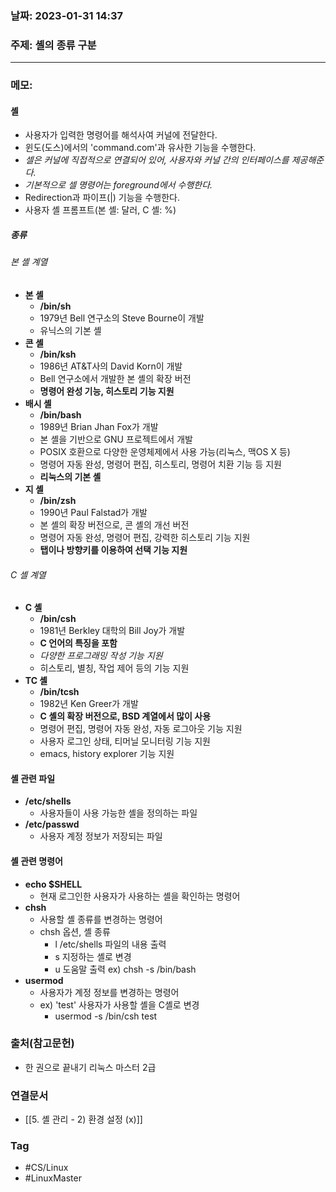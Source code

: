 ### 날짜: 2023-01-31 14:37

### 주제:  셸의 종류 구분 
---
### 메모: 
#### 셸
- 사용자가 입력한 명령어를 해석사여 커널에 전달한다. 
- 윈도(도스)에서의 'command.com'과 유사한 기능을 수행한다. 
- *셀은 커널에 직접적으로 연결되어 있어, 사용자와 커널 간의 인터페이스를 제공해준다.*
- *기본적으로 셀 명령어는 foreground에서 수행한다.* 
- Redirection과 파이프(|) 기능을 수행한다. 
- 사용자 셸 프롬프트(본 셸: 달러, C 셸: %)
##### 종류
###### 본 셸 계열 
- **본 셸**
	- **/bin/sh**
	- 1979년 Bell 연구소의 Steve Bourne이 개발 
	- 유닉스의 기본 셸
- **콘 셸**
	- **/bin/ksh**
	- 1986년 AT&T사의 David Korn이 개발 
	- Bell 연구소에서 개발한 본 셸의 확장 버전 
	- **명령어 완성 기능, 히스토리 기능 지원**
- **배시 셸**
	- **/bin/bash**
	- 1989년 Brian Jhan Fox가 개발 
	- 본 셸을 기반으로 GNU 프로젝트에서 개발 
	- POSIX 호환으로 다양한 운영체제에서 사용 가능(리눅스, 맥OS X 등)
	- 명령어 자동 완성, 명령어 편집, 히스토리, 명령어 치환 기능 등 지원
	- **리눅스의 기본 셸**
- **지 셸** 
	- **/bin/zsh**
	- 1990년 Paul Falstad가 개발 
	- 본 셸의 확장 버전으로, 콘 셸의 개선 버전 
	- 명령어 자동 완성, 명령어 편집, 강력한 히스토리 기능 지원 
	- **탭이나 방향키를 이용하여 선택 기능 지원** 
###### C 셸 계열
- **C 셸**
	- **/bin/csh**
	- 1981년 Berkley 대학의 Bill Joy가 개발 
	- **C 언어의 특징을 포함** 
	- *다양한 프로그래밍 작성 기능 지원* 
	- 히스토리, 별칭, 작업 제어 등의 기능 지원 
- **TC 셸**
	- **/bin/tcsh**
	- 1982년 Ken Greer가 개발 
	- **C 셸의 확장 버전으로, BSD 계열에서 많이 사용**
	- 명령어 편집, 명령어 자동 완성, 자동 로그아웃 기능 지원 
	- 사용자 로그인 상태, 티머닐 모니터링 기능 지원 
	- emacs, history explorer 기능 지원
#### 셸 관련 파일 
- **/etc/shells**
	- 사용자들이 사용 가능한 셸을 정의하는 파일
- **/etc/passwd**
	- 사용자 계정 정보가 저장되는 파일
#### 셸 관련 명령어
- **echo $SHELL**
	- 현재 로그인한 사용자가 사용하는 셸을 확인하는 명령어 
- **chsh**
	- 사용할 셸 종류를 변경하는 명령어 
	- chsh 옵션, 셸 종류
		- l /etc/shells 파일의 내용 출력 
		- s 지정하는 셸로 변경 
		- u 도움말 출력
	ex) chsh -s /bin/bash
- **usermod**
	- 사용자가 계정 정보를 변경하는 명령어
	- ex) 'test' 사용자가 사용할 셸을 C셸로 변경 
		- usermod -s /bin/csh test

### 출처(참고문헌) 
- 한 권으로 끝내기 리눅스 마스터 2급 

### 연결문서 
- [[5. 셸 관리 - 2) 환경 설정 (x)]]

### Tag
- #CS/Linux 
- #LinuxMaster 